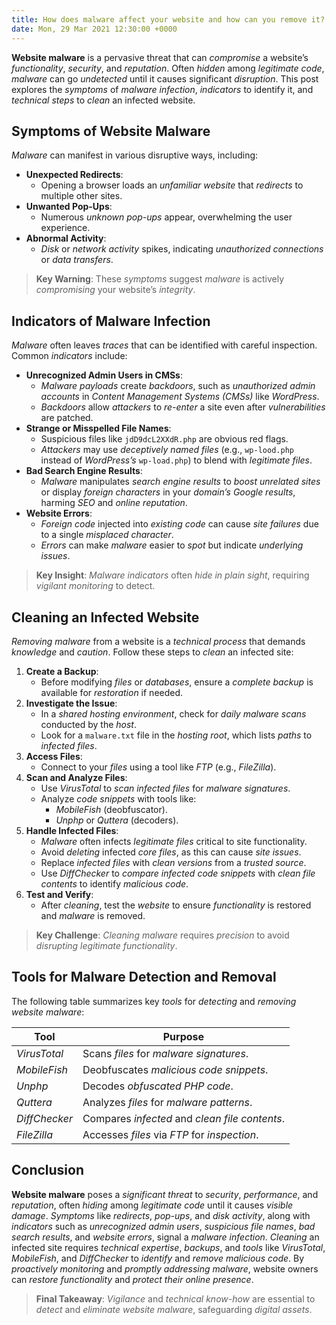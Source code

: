 ```yaml
---
title: How does malware affect your website and how can you remove it?
date: Mon, 29 Mar 2021 12:30:00 +0000
---
```


**Website malware** is a pervasive threat that can *compromise* a website’s *functionality*, *security*, and *reputation*. Often *hidden* among *legitimate code*, *malware* can go *undetected* until it causes significant *disruption*. This post explores the *symptoms* of *malware infection*, *indicators* to identify it, and *technical steps* to *clean* an infected website.

## Symptoms of Website Malware

*Malware* can manifest in various disruptive ways, including:

- **Unexpected Redirects**:
    - Opening a browser loads an *unfamiliar website* that *redirects* to multiple other sites.
- **Unwanted Pop-Ups**:
    - Numerous *unknown pop-ups* appear, overwhelming the user experience.
- **Abnormal Activity**:
    - *Disk* or *network activity* spikes, indicating *unauthorized connections* or *data transfers*.

> **Key Warning**: These *symptoms* suggest *malware* is actively *compromising* your website’s *integrity*.

## Indicators of Malware Infection

*Malware* often leaves *traces* that can be identified with careful inspection. Common *indicators* include:

- **Unrecognized Admin Users in CMSs**:
    - *Malware payloads* create *backdoors*, such as *unauthorized admin accounts* in *Content Management Systems (CMSs)* like *WordPress*.
    - *Backdoors* allow *attackers* to *re-enter* a site even after *vulnerabilities* are patched.
- **Strange or Misspelled File Names**:
    - Suspicious files like `jdD9dcL2XXdR.php` are obvious red flags.
    - *Attackers* may use *deceptively named files* (e.g., `wp-lood.php` instead of *WordPress’s* `wp-load.php`) to blend with *legitimate files*.
- **Bad Search Engine Results**:
    - *Malware* manipulates *search engine results* to *boost unrelated sites* or display *foreign characters* in your *domain’s Google results*, harming *SEO* and *online reputation*.
- **Website Errors**:
    - *Foreign code* injected into *existing code* can cause *site failures* due to a single *misplaced character*.
    - *Errors* can make *malware* easier to *spot* but indicate *underlying issues*.

> **Key Insight**: *Malware indicators* often *hide in plain sight*, requiring *vigilant monitoring* to detect.

## Cleaning an Infected Website

*Removing malware* from a website is a *technical process* that demands *knowledge* and *caution*. Follow these steps to *clean* an infected site:

1. **Create a Backup**:
    - Before modifying *files* or *databases*, ensure a *complete backup* is available for *restoration* if needed.
2. **Investigate the Issue**:
    - In a *shared hosting environment*, check for *daily malware scans* conducted by the *host*.
    - Look for a `malware.txt` file in the *hosting root*, which lists *paths* to *infected files*.
3. **Access Files**:
    - Connect to your *files* using a tool like *FTP* (e.g., *FileZilla*).
4. **Scan and Analyze Files**:
    - Use *VirusTotal* to *scan infected files* for *malware signatures*.
    - Analyze *code snippets* with tools like:
        - *MobileFish* (deobfuscator).
        - *Unphp* or *Quttera* (decoders).
5. **Handle Infected Files**:
    - *Malware* often infects *legitimate files* critical to site functionality.
    - Avoid *deleting* infected *core files*, as this can cause *site issues*.
    - Replace *infected files* with *clean versions* from a *trusted source*.
    - Use *DiffChecker* to *compare* *infected code snippets* with *clean file contents* to identify *malicious code*.
6. **Test and Verify**:
    - After *cleaning*, test the *website* to ensure *functionality* is restored and *malware* is removed.

> **Key Challenge**: *Cleaning malware* requires *precision* to avoid *disrupting legitimate functionality*.

## Tools for Malware Detection and Removal

The following table summarizes key *tools* for *detecting* and *removing* *website malware*:

| Tool          | Purpose                                        |
|---------------|------------------------------------------------|
| *VirusTotal*  | Scans *files* for *malware signatures*.        |
| *MobileFish*  | Deobfuscates *malicious code snippets*.        |
| *Unphp*       | Decodes *obfuscated PHP code*.                 |
| *Quttera*     | Analyzes *files* for *malware patterns*.       |
| *DiffChecker* | Compares *infected* and *clean file contents*. |
| *FileZilla*   | Accesses *files* via *FTP* for *inspection*.   |

## Conclusion

**Website malware** poses a *significant threat* to *security*, *performance*, and *reputation*, often *hiding* among *legitimate code* until it causes *visible damage*. *Symptoms* like *redirects*, *pop-ups*, and *disk activity*, along with *indicators* such as *unrecognized admin users*, *suspicious file names*, *bad search results*, and *website errors*, signal a *malware infection*. *Cleaning* an infected site requires *technical expertise*, *backups*, and *tools* like *VirusTotal*, *MobileFish*, and *DiffChecker* to *identify* and *remove* *malicious code*. By *proactively monitoring* and *promptly addressing* *malware*, website owners can *restore functionality* and *protect their online presence*.

> **Final Takeaway**: *Vigilance* and *technical know-how* are essential to *detect* and *eliminate* *website malware*, safeguarding *digital assets*.
